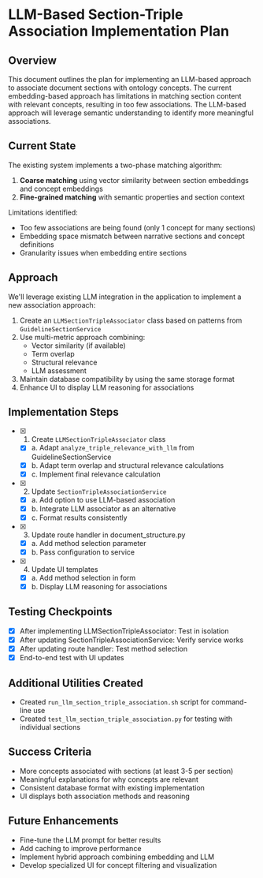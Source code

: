 # LLM-Based Section-Triple Association Implementation Plan

## Overview

This document outlines the plan for implementing an LLM-based approach to associate document sections with ontology concepts. The current embedding-based approach has limitations in matching section content with relevant concepts, resulting in too few associations. The LLM-based approach will leverage semantic understanding to identify more meaningful associations.

## Current State

The existing system implements a two-phase matching algorithm:
1. **Coarse matching** using vector similarity between section embeddings and concept embeddings
2. **Fine-grained matching** with semantic properties and section context

Limitations identified:
- Too few associations are being found (only 1 concept for many sections)
- Embedding space mismatch between narrative sections and concept definitions
- Granularity issues when embedding entire sections

## Approach

We'll leverage existing LLM integration in the application to implement a new association approach:

1. Create an `LLMSectionTripleAssociator` class based on patterns from `GuidelineSectionService`
2. Use multi-metric approach combining:
   - Vector similarity (if available)
   - Term overlap
   - Structural relevance
   - LLM assessment
3. Maintain database compatibility by using the same storage format
4. Enhance UI to display LLM reasoning for associations

## Implementation Steps

- [x] 1. Create `LLMSectionTripleAssociator` class
  - [x] a. Adapt `analyze_triple_relevance_with_llm` from GuidelineSectionService
  - [x] b. Adapt term overlap and structural relevance calculations
  - [x] c. Implement final relevance calculation

- [x] 2. Update `SectionTripleAssociationService`
  - [x] a. Add option to use LLM-based association
  - [x] b. Integrate LLM associator as an alternative
  - [x] c. Format results consistently

- [x] 3. Update route handler in document_structure.py
  - [x] a. Add method selection parameter
  - [x] b. Pass configuration to service

- [x] 4. Update UI templates
  - [x] a. Add method selection in form
  - [x] b. Display LLM reasoning for associations

## Testing Checkpoints

- [x] After implementing LLMSectionTripleAssociator: Test in isolation
- [x] After updating SectionTripleAssociationService: Verify service works
- [x] After updating route handler: Test method selection
- [x] End-to-end test with UI updates

## Additional Utilities Created

- Created `run_llm_section_triple_association.sh` script for command-line use
- Created `test_llm_section_triple_association.py` for testing with individual sections

## Success Criteria

- More concepts associated with sections (at least 3-5 per section)
- Meaningful explanations for why concepts are relevant
- Consistent database format with existing implementation
- UI displays both association methods and reasoning

## Future Enhancements

- Fine-tune the LLM prompt for better results
- Add caching to improve performance
- Implement hybrid approach combining embedding and LLM
- Develop specialized UI for concept filtering and visualization
